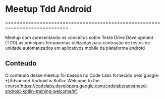 # Meetup Tdd Android
============================================================================

Meetup com apresentando os conceitos sobre Teste Drive Development (TDD) as principais ferramentas utilizadas para contrução de testes de unidade automatizados em aplicativos mobile da plataforma android

Conteudo
--------
O conteudo desse meetup foi baseda no Code Labs fornecido pelo google:
*[Advanced Android in Kotlin: Welcome to the course]https://codelabs.developers.google.com/codelabs/advanced-android-kotlin-training-welcome/#1
